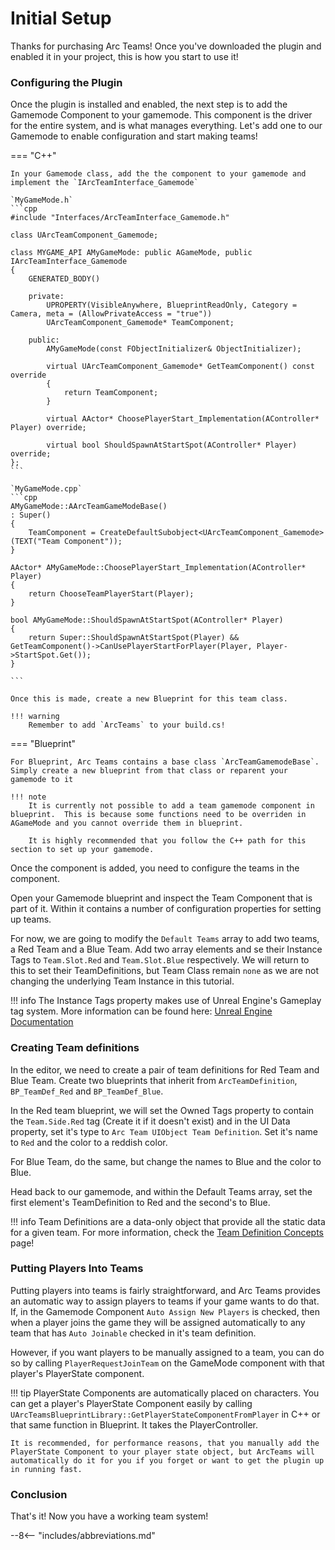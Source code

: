 # Initial Setup

Thanks for purchasing Arc Teams!  Once you've downloaded the plugin and enabled it in your project, this is how you start to use it!


### Configuring the Plugin

Once the plugin is installed and enabled, the next step is to add the Gamemode Component to your gamemode.  This component is the driver for the entire system, and is what manages everything.  Let's add one to our Gamemode to enable configuration and start making teams!

=== "C++"

    In your Gamemode class, add the the component to your gamemode and implement the `IArcTeamInterface_Gamemode`

    `MyGameMode.h`    
    ```cpp 
    #include "Interfaces/ArcTeamInterface_Gamemode.h"

    class UArcTeamComponent_Gamemode;

    class MYGAME_API AMyGameMode: public AGameMode, public IArcTeamInterface_Gamemode
    {
        GENERATED_BODY()

        private:
            UPROPERTY(VisibleAnywhere, BlueprintReadOnly, Category = Camera, meta = (AllowPrivateAccess = "true"))
            UArcTeamComponent_Gamemode* TeamComponent;

        public:
            AMyGameMode(const FObjectInitializer& ObjectInitializer);

            virtual UArcTeamComponent_Gamemode* GetTeamComponent() const override
            {
                return TeamComponent;
            }

            virtual AActor* ChoosePlayerStart_Implementation(AController* Player) override;

	        virtual bool ShouldSpawnAtStartSpot(AController* Player) override;
    };
    ```

    `MyGameMode.cpp`
    ```cpp
    AMyGameMode::AArcTeamGameModeBase()
	: Super()
    {
        TeamComponent = CreateDefaultSubobject<UArcTeamComponent_Gamemode>(TEXT("Team Component"));
    }

    AActor* AMyGameMode::ChoosePlayerStart_Implementation(AController* Player)
    {
        return ChooseTeamPlayerStart(Player);
    }

    bool AMyGameMode::ShouldSpawnAtStartSpot(AController* Player)
    {
        return Super::ShouldSpawnAtStartSpot(Player) && GetTeamComponent()->CanUsePlayerStartForPlayer(Player, Player->StartSpot.Get());
    }

    ```

    Once this is made, create a new Blueprint for this team class.

    !!! warning 
        Remember to add `ArcTeams` to your build.cs!

=== "Blueprint"

    For Blueprint, Arc Teams contains a base class `ArcTeamGamemodeBase`.  Simply create a new blueprint from that class or reparent your gamemode to it

    !!! note
        It is currently not possible to add a team gamemode component in blueprint.  This is because some functions need to be overriden in AGameMode and you cannot override them in blueprint.

        It is highly recommended that you follow the C++ path for this section to set up your gamemode.  

Once the component is added, you need to configure the teams in the component.

Open your Gamemode blueprint and inspect the Team Component that is part of it.  Within it contains a number of configuration properties for setting up teams.  

For now, we are going to modify the `Default Teams` array to add two teams, a Red Team and a Blue Team.  Add two array elements and se their Instance Tags to `Team.Slot.Red` and `Team.Slot.Blue` respectively.  We will return to this to set their TeamDefinitions, but Team Class remain `none` as we are not changing the underlying Team Instance in this tutorial.

!!! info
    The Instance Tags property makes use of Unreal Engine's Gameplay tag system.  More information can be found here: [Unreal Engine Documentation](https://docs.unrealengine.com/en-US/ProgrammingAndScripting/Tags/index.html)

### Creating Team definitions

In the editor, we need to create a pair of team definitions for Red Team and Blue Team.  Create two blueprints that inherit from `ArcTeamDefinition`, `BP_TeamDef_Red` and `BP_TeamDef_Blue`.  

In the Red team blueprint, we will set the Owned Tags property to contain the `Team.Side.Red` tag (Create it if it doesn't exist) and in the UI Data property, set it's type to `Arc Team UIObject Team Definition`.  Set it's name to `Red` and the color to a reddish color.  

For Blue Team, do the same, but change the names to Blue and the color to Blue.  

Head back to our gamemode, and within the Default Teams array, set the first element's TeamDefinition to Red and the second's to Blue.  

!!! info 
    Team Definitions are a data-only object that provide all the static data for a given team.  For more information, check the [Team Definition Concepts](concepts/team.md) page!

### Putting Players Into Teams

Putting players into teams is fairly straightforward, and Arc Teams provides an automatic way to assign players to teams if your game wants to do that.  If, in the Gamemode Component `Auto Assign New Players` is checked, then when a player joins the game they will be assigned automatically to any team that has `Auto Joinable` checked in it's team definition.

However, if you want players to be manually assigned to a team, you can do so by calling `PlayerRequestJoinTeam` on the GameMode component with that player's PlayerState component.

!!! tip
    PlayerState Components are automatically placed on characters.  You can get a player's PlayerState Component easily by calling `UArcTeamsBlueprintLibrary::GetPlayerStateComponentFromPlayer` in C++ or that same function in Blueprint.  It takes the PlayerController.  

    It is recommended, for performance reasons, that you manually add the PlayerState Component to your player state object, but ArcTeams will automatically do it for you if you forget or want to get the plugin up in running fast.

### Conclusion

That's it!  Now you have a working team system!



--8<-- "includes/abbreviations.md"